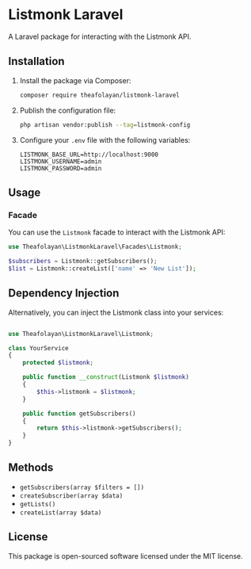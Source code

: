 # Listmonk Laravel

A Laravel package for interacting with the Listmonk API.

## Installation

1. Install the package via Composer:

    ```sh
    composer require theafolayan/listmonk-laravel
    ```

2. Publish the configuration file:

    ```sh
    php artisan vendor:publish --tag=listmonk-config
    ```

3. Configure your `.env` file with the following variables:

    ```env
    LISTMONK_BASE_URL=http://localhost:9000
    LISTMONK_USERNAME=admin
    LISTMONK_PASSWORD=admin
    ```

## Usage

### Facade

You can use the `Listmonk` facade to interact with the Listmonk API:

```php
use Theafolayan\ListmonkLaravel\Facades\Listmonk;

$subscribers = Listmonk::getSubscribers();
$list = Listmonk::createList(['name' => 'New List']);
```

## Dependency Injection

Alternatively, you can inject the Listmonk class into your services:

```php

use Theafolayan\ListmonkLaravel\Listmonk;

class YourService
{
    protected $listmonk;

    public function __construct(Listmonk $listmonk)
    {
        $this->listmonk = $listmonk;
    }

    public function getSubscribers()
    {
        return $this->listmonk->getSubscribers();
    }
}
```

## Methods

- `getSubscribers(array $filters = [])`
- `createSubscriber(array $data)`
- `getLists()`
- `createList(array $data)`

## License

This package is open-sourced software licensed under the MIT license.

